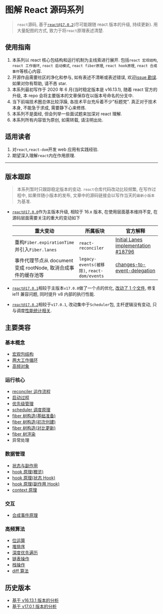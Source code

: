 # 图解 React 源码系列

> `react`源码, 基于[`react@17.0.2`](https://github.com/facebook/react/tree/v17.0.2)(尽可能跟随 react 版本的升级, 持续更新). 用大量配图的方式, 致力于将`react`原理表述清楚.

## 使用指南

1. 本系列以 react 核心包结构和运行机制为主线索进行展开. 包括`react 宏观结构`, `react 工作循环`, `react 启动模式`, `react fiber原理`, `react hook原理`, `react 合成事件`等核心内容.
2. 开源作品需要社区的净化和参与, 如有表述不清晰或表述错误, 欢迎[issue 勘误](https://github.com/7kms/react-illustration-series/issues). 如果对你有帮助, 请不吝 star.
3. 本系列最初写作于 2020 年 6 月(当时稳定版本是 v16.13.1), 随着 react 官方的升级, 本 repo 会将主要版本的文章保存在以版本号命名的分支中.
4. 当下前端技术圈总体比较浮躁, 各技术平台充斥着不少"标题党". 真正对于技术本身, 不能急于求成, 需要静下心来修炼.
5. 本系列不是面经, 但会列举一些面试题来加深对 react 理解.
6. 本系列所有内容皆为原创, 如需转载, 请注明出处.

## 适用读者

1. 对`react`,`react-dom`开发 web 应用有实践经验.
2. 期望深入理解`react`内在作用原理.

---

## 版本跟踪

> 本系列暂时只跟踪稳定版本的变动. `react`仓库代码改动比较频繁, 在写作过程中, 如果伴随小版本的发布, 文章中的源码链接会以写作当天的`最新小版本`为基准.

- [`react@17.0.0`](https://github.com/facebook/react/releases/tag/v17.0.0)作为主版本升级, 相较于 16.x 版本, 在使用层面基本维持不变, 在源码层面需要关注的重大的变动如下


    | 重大变动                                                      | 所属板块                                    | 官方解释                                                                                                      |
    | ------------------------------------------------------------- | ------------------------------------------- | ------------------------------------------------------------------------------------------------------------- |
    | 重构`Fiber.expirationTime`并引入`Fiber.lanes`                 | `react-reconciler`                          | [Initial Lanes implementation #18796](https://github.com/facebook/react/pull/18796)                           |
    | 事件代理节点从 document 变成 rootNode, 取消合成事件的缓存池等 | `legacy-events(被移除)`, `react-dom/events` | [changes-to-event-delegation](https://reactjs.org/blog/2020/10/20/react-v17.html#changes-to-event-delegation) |

- [`react@17.0.1`](https://github.com/facebook/react/releases/tag/v17.0.1)相较于主版本`v17.0.0`做了一个点的优化, [改动了 1 个文件](https://github.com/facebook/react/compare/v17.0.0...v17.0.1), 修复 ie11 兼容问题, 同时提升 v8 内部的执行性能.

* [`react@17.0.2`](https://github.com/facebook/react/releases/tag/v17.0.2)相较于`v17.0.1`, 改动集中于`Scheduler`包, 主杆逻辑没有变动, 只与调度[性能统计相关](https://github.com/facebook/react/compare/v17.0.0...v17.0.1).

## 主要类容

### 基本概念

- [宏观包结构](./docs/main/macro-structure.md)
- [两大工作循环](./docs/main/workloop.md)
- [高频对象](./docs/main/object-structure.md)

### 运行核心

- [reconciler 运作流程](./docs/main/reconciler-workflow.md)
- [启动过程](./docs/main/bootstrap.md)
- [优先级管理](./docs/main/priority.md)
- [scheduler 调度原理](./docs/main/scheduler.md)
- [fiber 树构造(基础准备)](./docs/main/fibertree-prepare.md)
- [fiber 树构造(初次创建)](./docs/main/fibertree-create.md)
- [fiber 树构造(对比更新)](./docs/main/fibertree-update.md)
- [fiber 树渲染](./docs/main/fibertree-commit.md)
- 异常处理

### 数据管理

- [状态与副作用](./docs/main/state-effects.md)
- [hook 原理(概览)](./docs/main/hook-summary.md)
- [hook 原理(状态 Hook)](./docs/main/hook-state.md)
- [hook 原理(副作用 Hook)](./docs/main/hook-effect.md)
- [context 原理](./docs/main/context.md)

### 交互

- [合成事件原理](./docs/main/synthetic-event.md)

### 高频算法

- [位运算](./docs/algorithm/bitfiled.md)
- [堆排序](./docs/algorithm/heapsort.md)
- [深度优先遍历](./docs/algorithm/dfs.md)
- [链表操作](./docs/algorithm/linkedlist.md)
- [栈操作](./docs/algorithm/stack.md)
- [diff 算法](./docs/algorithm/diff.md)

## 历史版本

- [基于 v16.13.1 版本的分析](https://github.com/7kms/react-illustration-series/tree/v16.13.1)
- [基于 v17.0.1 版本的分析](https://github.com/7kms/react-illustration-series/tree/v17.0.1)
